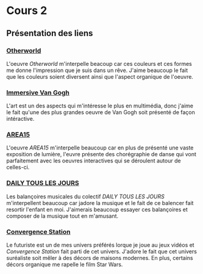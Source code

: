 # Cours 2
## Présentation des liens


 

### [Otherworld](https://otherworldohio.com/)
L'oeuvre *Otherworld* m'interpelle beacoup car ces couleurs et ces formes me donne l'impression que je suis dans un rêve. J'aime beaucoup le fait que les couleurs soient diversent ainsi que l'aspect organique de l'oeuvre. 


### [Immersive Van Gogh](https://www.vangoghexhibit.ca/)
L'art est un des aspects qui m'intéresse le plus en multimédia, donc j'aime le fait qu'une des plus grandes oeuvre de Van Gogh soit présenté de façon intéractive.

### [AREA15](https://area15.com/) 
L'oeuvre *AREA15* m'interpelle beaucoup car en plus de présenté une vaste exposition de lumière, l'euvre présente des chorégraphie de danse qui vont parfaitement avec les oeuvres interactives qui se déroulent autour de celles-ci.  

### [DAILY TOUS LES JOURS](https://www.dailytouslesjours.com/fr) 
Les balançoires musicales du colectif *DAILY TOUS LES JOURS* m'interpellent beaucoup car jadore la musique et le fait de ce balencer fait resortir l'enfant en moi. J'aimerais beaucoup essayer ces balançoires et composer de la musique tout en m'amusant.

### [Convergence Station](https://meowwolf.com/visit/denver) 
Le futuriste est un de mes univers préférés lorque je joue au jeux vidéos et *Convergence Station* fait parti de cet univers. J'adore le fait que cet univers suréaliste soit mêler à des décors de maisons modernes. En plus, certains décors organique me rapelle le film Star Wars.  

